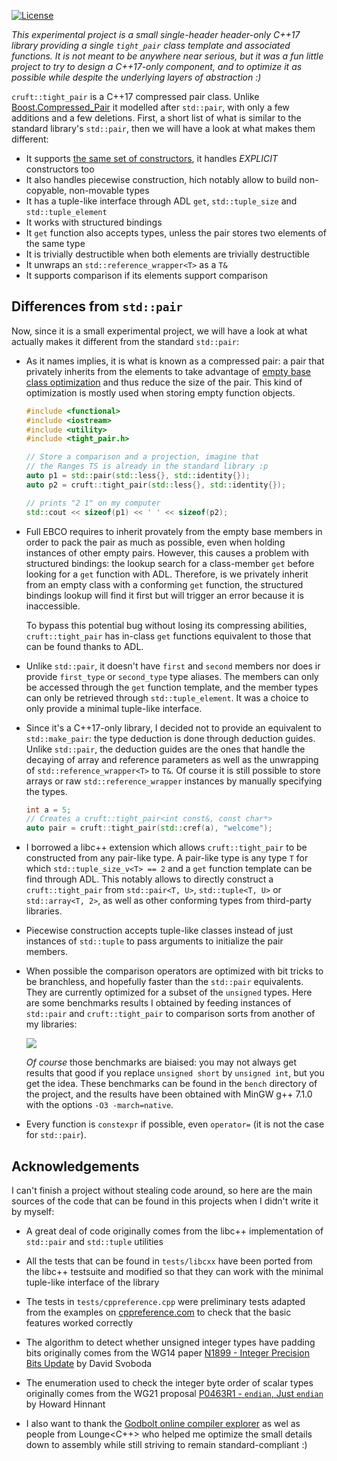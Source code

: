 [![License](http://img.shields.io/:license-mit-blue.svg)](http://doge.mit-license.org)

*This experimental project is a small single-header header-only C++17 library providing a single `tight_pair` class
template and associated functions. It is not meant to be anywhere near serious, but it was a fun little project to
try to design a C++17-only component, and to optimize it as possible while despite the underlying layers of
abstraction :)*

`cruft::tight_pair` is a C++17 compressed pair class. Unlike [Boost.Compressed_Pair](http://www.boost.org/doc/libs/1_65_1/libs/utility/doc/html/compressed_pair.html)
it modelled after `std::pair`, with only a few additions and a few deletions. First, a short list of what is similar to
the standard library's `std::pair`, then we will have a look at what makes them different:
- It supports [the same set of constructors](http://en.cppreference.com/w/cpp/utility/pair/pair), it handles *EXPLICIT* constructors too
- It also handles piecewise construction, hich notably allow to build non-copyable, non-movable types
- It has a tuple-like interface through ADL `get`, `std::tuple_size` and `std::tuple_element`
- It works with structured bindings
- It `get` function also accepts types, unless the pair stores two elements of the same type
- It is trivially destructible when both elements are trivially destructible
- It unwraps an `std::reference_wrapper<T>` as a `T&`
- It supports comparison if its elements support comparison

## Differences from `std::pair`

Now, since it is a small experimental project, we will have a look at what actually makes it different from the
standard `std::pair`:
- As it names implies, it is what is known as a compressed pair: a pair that privately inherits from the elements to
  take advantage of [empty base class optimization](http://en.cppreference.com/w/cpp/language/ebo) and thus reduce the
  size of the pair. This kind of optimization is mostly used when storing empty function objects.

  ```cpp
  #include <functional>
  #include <iostream>
  #include <utility>
  #include <tight_pair.h>

  // Store a comparison and a projection, imagine that
  // the Ranges TS is already in the standard library :p
  auto p1 = std::pair(std::less{}, std::identity{});
  auto p2 = cruft::tight_pair(std::less{}, std::identity{});

  // prints "2 1" on my computer
  std::cout << sizeof(p1) << ' ' << sizeof(p2);
  ```

- Full EBCO requires to inherit provately from the empty base members in order to pack the pair as much as possible,
  even when holding instances of other empty pairs. However, this causes a problem with structured bindings: the
  lookup search for a class-member `get` before looking for a `get` function with ADL. Therefore, is we privately
  inherit from an empty class with a conforming `get` function, the structured bindings lookup will find it first
  but will trigger an error because it is inaccessible.

  To bypass this potential bug without losing its compressing abilities, `cruft::tight_pair` has in-class `get`
  functions equivalent to those that can be found thanks to ADL.

- Unlike `std::pair`, it doesn't have `first` and `second` members nor does ir provide `first_type` or `second_type`
  type aliases. The members can only be accessed through the `get` function template, and the member types can only be
  retrieved through `std::tuple_element`. It was a choice to only provide a minimal tuple-like interface.

- Since it's a C++17-only library, I decided not to provide an equivalent to `std::make_pair`: the type deduction is
  done through deduction guides. Unlike `std::pair`, the deduction guides are the ones that handle the decaying of
  array and reference parameters as well as the unwrapping of `std::reference_wrapper<T>` to `T&`. Of course it is
  still possible to store arrays or raw `std::reference_wrapper` instances by manually specifying the types.

  ```cpp
  int a = 5;
  // Creates a cruft::tight_pair<int const&, const char*>
  auto pair = cruft::tight_pair(std::cref(a), "welcome");
  ```

- I borrowed a libc++ extension which allows `cruft::tight_pair` to be constructed from any pair-like type. A pair-like
  type is any type `T` for which `std::tuple_size_v<T> == 2` and a `get` function template can be find through ADL.
  This notably allows to directly construct a `cruft::tight_pair` from `std::pair<T, U>`, `std::tuple<T, U>` or
  `std::array<T, 2>`, as well as other conforming types from third-party libraries.

- Piecewise construction accepts tuple-like classes instead of just instances of `std::tuple` to pass arguments to
  initialize the pair members.

- When possible the comparison operators are optimized with bit tricks to be branchless, and hopefully faster than the
  `std::pair` equivalents. They are currently optimized for a subset of the `unsigned` types. Here are some benchmarks
  results I obtained by feeding instances of `std::pair` and `cruft::tight_pair` to comparison sorts from another of my
  libraries:

  ![](https://i.imgur.com/4wRL5i1.png)

  *Of course* those benchmarks are biaised: you may not always get results that good if you replace `unsigned short` by
  `unsigned int`, but you get the idea. These benchmarks can be found in the `bench` directory of the project, and the
  results have been obtained with MinGW g++ 7.1.0 with the options `-O3 -march=native`.

- Every function is `constexpr` if possible, even `operator=` (it is not the case for `std::pair`).

## Acknowledgements

I can't finish a project without stealing code around, so here are the main sources of the code that can be found in
this projects when I didn't write it by myself:

* A great deal of code originally comes from the libc++ implementation of `std::pair` and `std::tuple` utilities

* All the tests that can be found in `tests/libcxx` have been ported from the libc++ testsuite and modified so that
  they can work with the minimal tuple-like interface of the library

* The tests in `tests/cppreference.cpp` were preliminary tests adapted from the examples on [cppreference.com](cppreference.com)
  to check that the basic features worked correctly

* The algorithm to detect whether unsigned integer types have padding bits originally comes from the WG14 paper
  [N1899 - Integer Precision Bits Update](http://www.open-std.org/jtc1/sc22/wg14/www/docs/n1899.pdf) by David Svoboda

* The enumeration used to check the integer byte order of scalar types originally comes from the WG21 proposal
  [P0463R1 - `endian`, Just `endian`](http://www.open-std.org/jtc1/sc22/wg21/docs/papers/2017/p0463r1.html) by Howard Hinnant

* I also want to thank the [Godbolt online compiler explorer](https://godbolt.org/) as wel as people from Lounge<C++>
  who helped me optimize the small details down to assembly while still striving to remain standard-compliant :)
